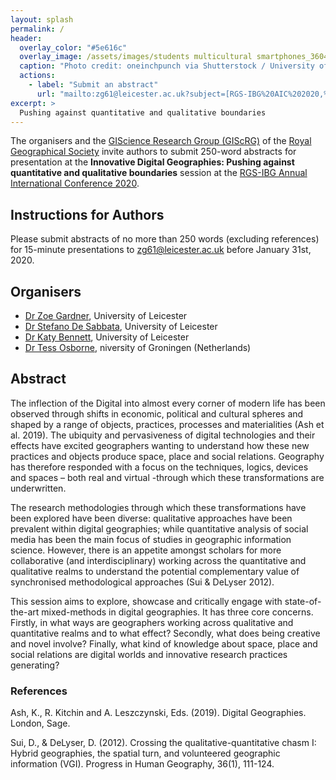 ```yaml
---
layout: splash
permalink: /
header:
  overlay_color: "#5e616c"
  overlay_image: /assets/images/students multicultural smartphones_360495389_cut.jpg
  caption: "Photo credit: oneinchpunch via Shutterstock / University of Leicester"
  actions:
    - label: "Submit an abstract"
      url: "mailto:zg61@leicester.ac.uk?subject=[RGS-IBG%20AIC%202020,%20Innovative%20Digital%20Geographies]%20Abstract%20submission"
excerpt: >
  Pushing against quantitative and qualitative boundaries  
---
```


The organisers and the [GIScience Research Group (GIScRG)](https://quantile.info/giscrg/) of the [Royal Geographical Society](https://www.rgs.org/) invite authors to submit 250-word abstracts for presentation at the **Innovative Digital Geographies: Pushing against quantitative and qualitative boundaries** session at the [RGS-IBG Annual International Conference 2020](https://www.rgs.org/research/annual-international-conference/).


## Instructions for Authors
Please submit abstracts of no more than 250 words (excluding references) for 15-minute presentations to [zg61@leicester.ac.uk](mailto:zg61@leicester.ac.uk?subject=[RGS-IBG%20AIC%202020,%20Innovative%20Digital%20Geographies]%20Abstract%20submission) before January 31st, 2020.


## Organisers

- [Dr Zoe Gardner](https://www2.le.ac.uk/departments/geography/people/dr-zoe-gardner), University of Leicester
- [Dr Stefano De Sabbata](https://stefanodesabbata.com/), University of Leicester
- [Dr Katy Bennett](https://www2.le.ac.uk/departments/geography/people/kjb33), University of Leicester
- [Dr Tess Osborne](https://www.rug.nl/staff/t.osborne/?lang=en), niversity of Groningen (Netherlands)


## Abstract

The inflection of the Digital into almost every corner of modern life has been observed through shifts in economic, political and cultural spheres and shaped by a range of objects, practices, processes and materialities (Ash et al. 2019). The ubiquity and pervasiveness of digital technologies and their effects have excited geographers wanting to understand how these new practices and objects produce space, place and social relations. Geography has therefore responded with a focus on the techniques, logics, devices and spaces – both real and virtual -through which these transformations are underwritten. 

The research methodologies through which these transformations have been explored have been diverse: qualitative approaches have been prevalent within digital geographies; while quantitative analysis of social media has been the main focus of studies in geographic information science. However, there is an appetite amongst scholars for more collaborative (and interdisciplinary) working across the quantitative and qualitative realms to understand the potential complementary value of synchronised methodological approaches (Sui & DeLyser 2012).

This session aims to explore, showcase and critically engage with state-of-the-art mixed-methods in digital geographies.  It has three core concerns.  Firstly, in what ways are geographers working across qualitative and quantitative realms and to what effect?  Secondly, what does being creative and novel involve?  Finally, what kind of knowledge about space, place and social relations are digital worlds and innovative research practices generating? 



### References

Ash, K., R. Kitchin and A. Leszczynski, Eds. (2019). Digital Geographies. London, Sage.

Sui, D., & DeLyser, D. (2012). Crossing the qualitative-quantitative chasm I: Hybrid geographies, the spatial turn, and volunteered geographic information (VGI). Progress in Human Geography, 36(1), 111-124.

